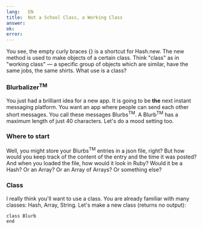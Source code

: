 ```yaml
---
lang:   EN
title:  Not a School Class, a Working Class
answer:
ok:
error:
---
```


You see, the empty curly braces {} is a shortcut for Hash.new. The new method is used to make objects
of a certain class. Think "class" as in "working class" &mdash; a specific group of objects which
are similar, have the same jobs, the same shirts.
What use is a class?

### Blurbalizer<sup>TM</sup>
You just had a brilliant idea for a new app. It is going to be __the__ next instant
messaging platform. You want an app where people can send each other short messages. You call
these messages Blurbs<sup>TM</sup>. A Blurb<sup>TM</sup> has a maximum length of just 40 characters. Let's do a mood setting too.

<!---The Internet has really brought back stick people and smileys out of bankruptcy. __Emote!__-->

### Where to start
Well, you might store your Blurbs<sup>TM</sup> entries in a json file, right?
But how would you keep track of the content of the entry and the time it was posted?
And when you loaded the file, how would it look in Ruby?
Would it be a Hash? Or an Array? Or an Array of Arrays? Or something else?

### Class
I really think you'll want to use a class. You are already familiar with many classes:
Hash, Array, String.
Let's make a new class (returns no output):

    class Blurb
    end

